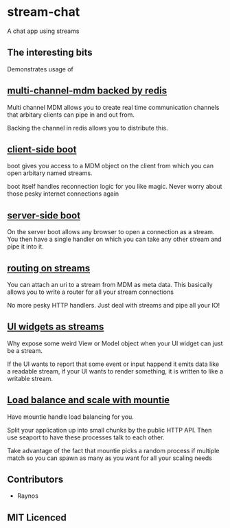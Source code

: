 # stream-chat

A chat app using streams

## The interesting bits

Demonstrates usage of 

## [multi-channel-mdm backed by redis][1]

Multi channel MDM allows you to create real time communication channels that arbitary clients can pipe in and out from.

Backing the channel in redis allows you to distribute this.

## [client-side boot][2]

boot gives you access to a MDM object on the client from which you can open arbitary named streams.

boot itself handles reconnection logic for you like magic. Never worry about those pesky internet connections again

## [server-side boot][3]

On the server boot allows any browser to open a connection as a stream. You then have a single handler on which you can take any other stream and pipe it into it.

## [routing on streams][4]

You can attach an uri to a stream from MDM as meta data. This basically allows you to write a router for all your stream connections

No more pesky HTTP handlers. Just deal with streams and pipe all your IO!

## [UI widgets as streams][5]

Why expose some weird View or Model object when your UI widget can just be a stream. 

If the UI wants to report that some event or input happend it emits data like a readable stream, if your UI wants to render something, it is written to like a writable stream.

## [Load balance and scale with mountie][6]

Have mountie handle load balancing for you.

Split your application up into small chunks by the public HTTP API. Then use seaport to have these processes talk to each other.

Take advantage of the fact that mountie picks a random process if multiple match so you can spawn as many as you want for all your scaling needs

## Contributors

 - Raynos

## MIT Licenced

  [1]: hhttps://github.com/Raynos/stream-chat/blob/cdec62e0842b1d7472b4d2a4062e3a8cdfefc6fd/streams/index.js#L11
  [2]: https://github.com/Raynos/stream-chat/blob/cdec62e0842b1d7472b4d2a4062e3a8cdfefc6fd/web/client/index.js#L2
  [3]: https://github.com/Raynos/stream-chat/blob/a3a4e7dcc869601c71f3454a883fb332830b6679/index.js#L20
  [4]: https://github.com/Raynos/stream-chat/blob/a3a4e7dcc869601c71f3454a883fb332830b6679/index.js#L25
  [5]: https://github.com/Raynos/stream-chat/blob/cdec62e0842b1d7472b4d2a4062e3a8cdfefc6fd/web/client/room.js#L26
  [6]: https://github.com/Raynos/stream-chat/blob/cdec62e0842b1d7472b4d2a4062e3a8cdfefc6fd/index.js#L8